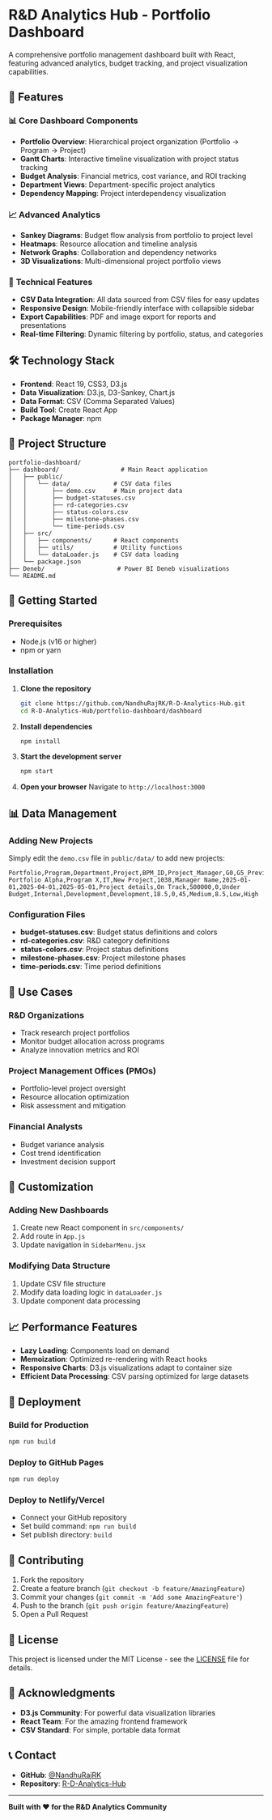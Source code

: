 # R&D Analytics Hub - Portfolio Dashboard

A comprehensive portfolio management dashboard built with React, featuring advanced analytics, budget tracking, and project visualization capabilities.

## 🚀 Features

### 📊 **Core Dashboard Components**
- **Portfolio Overview**: Hierarchical project organization (Portfolio → Program → Project)
- **Gantt Charts**: Interactive timeline visualization with project status tracking
- **Budget Analysis**: Financial metrics, cost variance, and ROI tracking
- **Department Views**: Department-specific project analytics
- **Dependency Mapping**: Project interdependency visualization

### 📈 **Advanced Analytics**
- **Sankey Diagrams**: Budget flow analysis from portfolio to project level
- **Heatmaps**: Resource allocation and timeline analysis
- **Network Graphs**: Collaboration and dependency networks
- **3D Visualizations**: Multi-dimensional project portfolio views

### 🔧 **Technical Features**
- **CSV Data Integration**: All data sourced from CSV files for easy updates
- **Responsive Design**: Mobile-friendly interface with collapsible sidebar
- **Export Capabilities**: PDF and image export for reports and presentations
- **Real-time Filtering**: Dynamic filtering by portfolio, status, and categories

## 🛠️ Technology Stack

- **Frontend**: React 19, CSS3, D3.js
- **Data Visualization**: D3.js, D3-Sankey, Chart.js
- **Data Format**: CSV (Comma Separated Values)
- **Build Tool**: Create React App
- **Package Manager**: npm

## 📁 Project Structure

```
portfolio-dashboard/
├── dashboard/                 # Main React application
│   ├── public/
│   │   └── data/            # CSV data files
│   │       ├── demo.csv     # Main project data
│   │       ├── budget-statuses.csv
│   │       ├── rd-categories.csv
│   │       ├── status-colors.csv
│   │       ├── milestone-phases.csv
│   │       └── time-periods.csv
│   ├── src/
│   │   ├── components/      # React components
│   │   ├── utils/           # Utility functions
│   │   └── dataLoader.js    # CSV data loading
│   └── package.json
├── Deneb/                    # Power BI Deneb visualizations
└── README.md
```

## 🚀 Getting Started

### Prerequisites
- Node.js (v16 or higher)
- npm or yarn

### Installation

1. **Clone the repository**
   ```bash
   git clone https://github.com/NandhuRajRK/R-D-Analytics-Hub.git
   cd R-D-Analytics-Hub/portfolio-dashboard/dashboard
   ```

2. **Install dependencies**
   ```bash
   npm install
   ```

3. **Start the development server**
   ```bash
   npm start
   ```

4. **Open your browser**
   Navigate to `http://localhost:3000`

## 📊 Data Management

### Adding New Projects
Simply edit the `demo.csv` file in `public/data/` to add new projects:

```csv
Portfolio,Program,Department,Project,BPM_ID,Project_Manager,G0,G5_Previous,G5_Current,Other_Detail,Status,Budget,Spent,BudgetStatus,FundingSource,RDCategory,Milestone_Phase,ROI_Percentage,Cost_Variance,Timeline_Variance,Resource_Allocation,Innovation_Score,Risk_Level,Market_Impact
Portfolio Alpha,Program X,IT,New Project,1038,Manager Name,2025-01-01,2025-04-01,2025-05-01,Project details,On Track,500000,0,Under Budget,Internal,Development,Development,18.5,0,45,Medium,8.5,Low,High
```

### Configuration Files
- **budget-statuses.csv**: Budget status definitions and colors
- **rd-categories.csv**: R&D category definitions
- **status-colors.csv**: Project status definitions
- **milestone-phases.csv**: Project milestone phases
- **time-periods.csv**: Time period definitions

## 🎯 Use Cases

### **R&D Organizations**
- Track research project portfolios
- Monitor budget allocation across programs
- Analyze innovation metrics and ROI

### **Project Management Offices (PMOs)**
- Portfolio-level project oversight
- Resource allocation optimization
- Risk assessment and mitigation

### **Financial Analysts**
- Budget variance analysis
- Cost trend identification
- Investment decision support

## 🔧 Customization

### Adding New Dashboards
1. Create new React component in `src/components/`
2. Add route in `App.js`
3. Update navigation in `SidebarMenu.jsx`

### Modifying Data Structure
1. Update CSV file structure
2. Modify data loading logic in `dataLoader.js`
3. Update component data processing

## 📈 Performance Features

- **Lazy Loading**: Components load on demand
- **Memoization**: Optimized re-rendering with React hooks
- **Responsive Charts**: D3.js visualizations adapt to container size
- **Efficient Data Processing**: CSV parsing optimized for large datasets

## 🚀 Deployment

### Build for Production
```bash
npm run build
```

### Deploy to GitHub Pages
```bash
npm run deploy
```

### Deploy to Netlify/Vercel
- Connect your GitHub repository
- Set build command: `npm run build`
- Set publish directory: `build`

## 🤝 Contributing

1. Fork the repository
2. Create a feature branch (`git checkout -b feature/AmazingFeature`)
3. Commit your changes (`git commit -m 'Add some AmazingFeature'`)
4. Push to the branch (`git push origin feature/AmazingFeature`)
5. Open a Pull Request

## 📝 License

This project is licensed under the MIT License - see the [LICENSE](LICENSE) file for details.

## 🙏 Acknowledgments

- **D3.js Community**: For powerful data visualization libraries
- **React Team**: For the amazing frontend framework
- **CSV Standard**: For simple, portable data format

## 📞 Contact

- **GitHub**: [@NandhuRajRK](https://github.com/NandhuRajRK)
- **Repository**: [R-D-Analytics-Hub](https://github.com/NandhuRajRK/R-D-Analytics-Hub)

---

**Built with ❤️ for the R&D Analytics Community**
